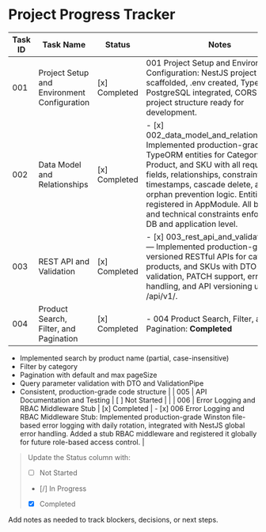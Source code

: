 # Project Progress Tracker

| Task ID | Task Name                                      | Status        | Notes                |
|---------|------------------------------------------------|---------------|----------------------|
| 001     | Project Setup and Environment Configuration    | [x] Completed | 001 Project Setup and Environment Configuration: NestJS project scaffolded, .env created, TypeORM and PostgreSQL integrated, CORS enabled, project structure ready for development. |
| 002     | Data Model and Relationships                  | [x] Completed | - [x] 002_data_model_and_relationships.md: Implemented production-grade TypeORM entities for Category, Product, and SKU with all required fields, relationships, constraints, timestamps, cascade delete, and orphan prevention logic. Entities registered in AppModule. All business and technical constraints enforced at DB and application level. |
| 003     | REST API and Validation                       | [x] Completed | - [x] 003_rest_api_and_validation.md — Implemented production-grade, versioned RESTful APIs for categories, products, and SKUs with DTO validation, PATCH support, error handling, and API versioning under /api/v1/. |
| 004     | Product Search, Filter, and Pagination        | [x] Completed | - 004 Product Search, Filter, and Pagination: **Completed**
  - Implemented search by product name (partial, case-insensitive)
  - Filter by category
  - Pagination with default and max pageSize
  - Query parameter validation with DTO and ValidationPipe
  - Consistent, production-grade code structure |
| 005     | API Documentation and Testing                 | [ ] Not Started |                      |
| 006     | Error Logging and RBAC Middleware Stub        | [x] Completed | - [x] 006 Error Logging and RBAC Middleware Stub: Implemented production-grade Winston file-based error logging with daily rotation, integrated with NestJS global error handling. Added a stub RBAC middleware and registered it globally for future role-based access control. |

> Update the Status column with:
> - [ ] Not Started
> - [/] In Progress
> - [x] Completed

Add notes as needed to track blockers, decisions, or next steps. 